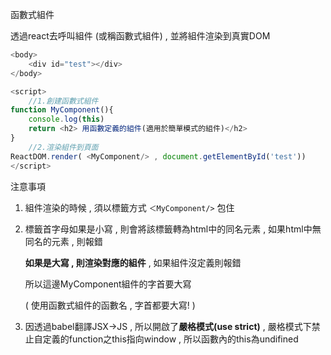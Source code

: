 函數式組件

透過react去呼叫組件 (或稱函數式組件)  ,  並將組件渲染到真實DOM

```js
<body>
    <div id="test"></div>
</body>

<script>
    //1.創建函數式組件
function MyComponent(){
    console.log(this)
	return <h2> 用函數定義的組件(適用於簡單模式的組件)</h2>
}
    //2.渲染組件到頁面
ReactDOM.render( <MyComponent/> , document.getElementById('test'))
</script>
```



注意事項

1. 組件渲染的時候 , 須以標籤方式 `＜MyComponent/>` 包住

   

2. 標籤首字母如果是小寫 , 則會將該標籤轉為html中的同名元素 , 如果html中無同名的元素 , 則報錯

   **如果是大寫 , 則渲染對應的組件** , 如果組件沒定義則報錯

   所以這邊MyComponent組件的字首要大寫

   ( 使用函數式組件的函數名 , 字首都要大寫! )

   

3. 因透過babel翻譯JSX->JS , 所以開啟了**嚴格模式(use strict)** , 嚴格模式下禁止自定義的function之this指向window , 所以函數內的this為undifined


